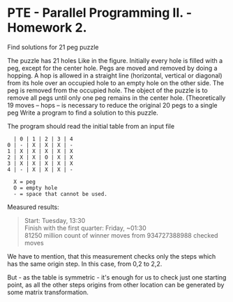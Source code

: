 # PTE - Parallel Programming II. - Homework 2.
Find solutions for 21 peg puzzle

The puzzle has 21 holes Like in the figure. Initially every hole is filled with a peg, except for the
center hole. Pegs are moved and removed by doing a hopping. A hop is allowed in a straight line
(horizontal, vertical or diagonal) from its hole over an occupied hole to an empty hole on the other
side. The peg is removed from the occupied hole. The object of the puzzle is to remove all pegs
until only one peg remains in the center hole. (Theoretically 19 moves – hops – is necessary to
reduce the original 20 pegs to a single peg
Write a program to find a solution to this puzzle.

The program should read the initial table from an input file 

```
  | 0 | 1 | 2 | 3 | 4
0 | - | X | X | X | - 
1 | X | X | X | X | X 
2 | X | X | O | X | X
3 | X | X | X | X | X
4 | - | X | X | X | -

  X = peg
  O = empty hole
  - = space that cannot be used.
```

Measured results:
> Start: Tuesday, 13:30\
> Finish with the first quarter: Friday, ~01:30\
> 81250 million count of winner moves from 934727388988 checked moves

We have to mention, that this measurement checks only the steps which has the same origin step. In this case, from 0,2 to 2,2.

But - as the table is symmetric - it's enough for us to check just one starting point, as all the other steps origins from other location can be generated by some matrix transformation.
